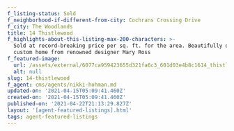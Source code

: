 ```yaml
---
f_listing-status: Sold
f_neighborhood-if-different-from-city: Cochrans Crossing Drive
f_city: The Woodlands
title: 14 Thistlewood
f_highlights-about-this-listing-max-200-characters: >-
  Sold at record-breaking price per sq. ft. for the area. Beautifully designed
  custom home from renowned designer Mary Ross
f_featured-image:
  url: /assets/external/6077ca959423655d321fa6c3_601d03e4b8c1614_thistlewood_2.jpeg
  alt: null
slug: 14-thistlewood
f_agent: cms/agents/nikki-hohman.md
updated-on: '2021-04-15T05:09:41.460Z'
created-on: '2021-04-15T05:09:41.460Z'
published-on: '2021-04-22T21:13:29.827Z'
layout: '[agent-featured-listings].html'
tags: agent-featured-listings
---
```



